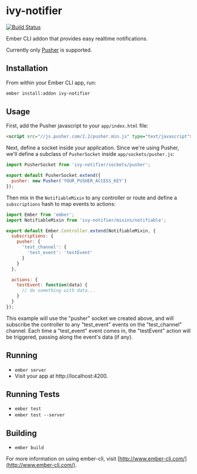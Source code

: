 # ivy-notifier

[![Build Status](https://travis-ci.org/IvyApp/ivy-notifier.svg?branch=master)](https://travis-ci.org/IvyApp/ivy-notifier)

Ember CLI addon that provides easy realtime notifications.

Currently only [Pusher](https://pusher.com/) is supported.

## Installation

From within your Ember CLI app, run:

```sh
ember install:addon ivy-notifier
```

## Usage

First, add the Pusher javascript to your `app/index.html` file:

```html
<script src="//js.pusher.com/2.2/pusher.min.js" type="text/javascript"></script>
```

Next, define a socket inside your application. Since we're using Pusher, we'll
define a subclass of `PusherSocket` inside `app/sockets/pusher.js`:

```javascript
import PusherSocket from 'ivy-notifier/sockets/pusher';

export default PusherSocket.extend({
  pusher: new Pusher('YOUR_PUSHER_ACCESS_KEY')
});
```

Then mix in the `NotifiableMixin` to any controller or route and define
a `subscriptions` hash to map events to actions:

```javascript
import Ember from 'ember';
import NotifiableMixin from 'ivy-notifier/mixins/notifiable';

export default Ember.Controller.extend(NotifiableMixin, {
  subscriptions: {
    pusher: {
      'test_channel': {
        'test_event': 'testEvent'
      }
    }
  },

  actions: {
    testEvent: function(data) {
      // do something with data...
    }
  }
});
```

This example will use the "pusher" socket we created above, and will subscribe
the controller to any "test\_event" events on the "test\_channel" channel. Each
time a "test\_event" event comes in, the "testEvent" action will be triggered,
passing along the event's data (if any).

## Running

* `ember server`
* Visit your app at http://localhost:4200.

## Running Tests

* `ember test`
* `ember test --server`

## Building

* `ember build`

For more information on using ember-cli, visit [http://www.ember-cli.com/](http://www.ember-cli.com/).
